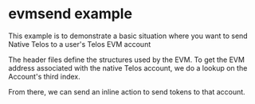 # evmsend example

This example is to demonstrate a basic situation where you want to send Native Telos to a user's Telos EVM account

The header files define the structures used by the EVM. To get the EVM address associated with the native Telos account, we do a lookup on the Account's third index.

From there, we can send an inline action to send tokens to that account.
